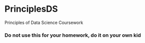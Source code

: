 # PrinciplesDS

Principles of Data Science Coursework

### **Do not use this for your homework, do it on your own kid**
